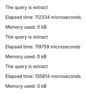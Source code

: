 
The query is extract

Elapsed time: 112334 microseconds

 Memory used: 0 kB


The query is extract

Elapsed time: 119759 microseconds

 Memory used: 0 kB


The query is extract

Elapsed time: 135814 microseconds

 Memory used: 0 kB

